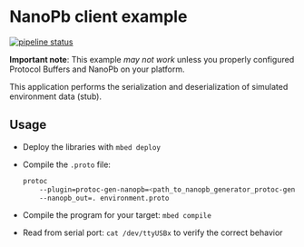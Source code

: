 # NanoPb client example

[![pipeline status](https://gitlab.com/catie_6tron/nanopb-example/badges/master/pipeline.svg)](https://gitlab.com/catie_6tron/nanopb-example/commits/master)

**Important note**: This example _may not work_ unless you properly configured
Protocol Buffers and NanoPb on your platform.

This application performs the serialization and deserialization of simulated
environment data (stub). 

## Usage

* Deploy the libraries with `mbed deploy`
* Compile the `.proto` file: 

    ```sh 
    protoc
        --plugin=protoc-gen-nanopb=<path_to_nanopb_generator_protoc-gen-nanopc>
        --nanopb_out=. environment.proto
    ```

* Compile the program for your target: `mbed compile`
* Read from serial port: `cat /dev/ttyUSBx` to verify the correct behavior
